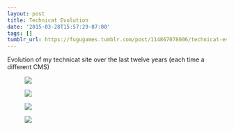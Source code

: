 ```yaml
---
layout: post
title: Technicat Evolution
date: '2015-03-28T15:57:29-07:00'
tags: []
tumblr_url: https://fugugames.tumblr.com/post/114867078006/technicat-evolution
---
```

Evolution of my technicat site over the last twelve years (each time a different CMS)

<figure data-orig-height="1066" data-orig-width="1366"><img src="https://66.media.tumblr.com/53417714cf74782fb4c4cff5a4a9e141/tumblr_inline_nlxtzjbDLm1sjxbf5_500.png" data-orig-height="1066" data-orig-width="1366"></figure><figure data-orig-height="1054" data-orig-width="2144"><img src="https://66.media.tumblr.com/08a183147921504407965f89544cae4b/tumblr_inline_nlxtzyOcdV1sjxbf5_500.png" data-orig-height="1054" data-orig-width="2144"></figure><figure data-orig-height="1094" data-orig-width="2084"><img src="https://66.media.tumblr.com/c969b671523c8f6d48b2ab560679eb6b/tumblr_inline_nlxu0bfa761sjxbf5_500.png" data-orig-height="1094" data-orig-width="2084"></figure><figure data-orig-height="1000" data-orig-width="1984"><img src="https://66.media.tumblr.com/25314c3b326bdf392e8140f245c5e2dc/tumblr_inline_nlxu0k0EGC1sjxbf5_500.png" data-orig-height="1000" data-orig-width="1984"></figure>
